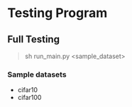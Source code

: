 # Testing Program

## Full Testing

> sh run_main.py <sample_dataset>

### Sample datasets
- cifar10
- cifar100

